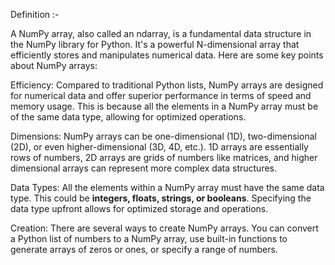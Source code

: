 Definition :- 

A NumPy array, also called an ndarray, is a fundamental data structure in the NumPy library for Python. It's a powerful N-dimensional array that efficiently stores and manipulates numerical data. Here are some key points about NumPy arrays:

Efficiency: Compared to traditional Python lists, NumPy arrays are designed for numerical data and offer superior performance in terms of speed and memory usage. This is because all the elements in a NumPy array must be of the same data type, allowing for optimized operations.

Dimensions: NumPy arrays can be one-dimensional (1D), two-dimensional (2D), or even higher-dimensional (3D, 4D, etc.).  1D arrays are essentially rows of numbers, 2D arrays are grids of numbers like matrices, and higher dimensional arrays can represent more complex data structures.

Data Types: All the elements within a NumPy array must have the same data type. This could be **integers, floats, strings, or booleans**.  Specifying the data type upfront allows for optimized storage and operations.

Creation: There are several ways to create NumPy arrays. You can convert a Python list of numbers to a NumPy array, use built-in functions to generate arrays of zeros or ones, or specify a range of numbers.

